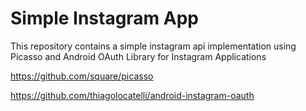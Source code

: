 # Simple Instagram App
This repository contains a simple instagram api implementation using Picasso and Android OAuth Library for Instagram Applications

https://github.com/square/picasso

https://github.com/thiagolocatelli/android-instagram-oauth
